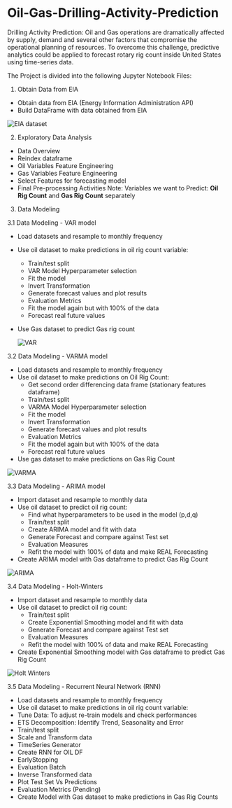 # Oil-Gas-Drilling-Activity-Prediction
Drilling Activity Prediction: Oil and Gas operations are dramatically affected by supply, demand and several other factors that compromise the operational planning of resources. To overcome this challenge, predictive analytics could be applied to forecast rotary rig count inside United States using time-series data.

The Project is divided into the following Jupyter Notebook Files:

1. Obtain Data from EIA
- Obtain data from EIA (Energy Information Administration API)
- Build DataFrame with data obtained from EIA

![EIA dataset](https://github.com/antoniodagnino/Oil-Gas-Drilling-Activity-Prediction/assets/76269794/8f2c8786-d2d6-4e52-8459-4e3bf8971f15)


2. Exploratory Data Analysis
- Data Overview
- Reindex dataframe
- Oil Variables Feature Engineering
- Gas Variables Feature Engineering
- Select Features for forecasting model
- Final Pre-processing Activities
Note: Variables we want to Predict: **Oil Rig Count** and **Gas Rig Count** separately


3. Data Modeling

3.1 Data Modeling - VAR model
- Load datasets and resample to monthly frequency
- Use oil dataset to make predictions in oil rig count variable:
    - Train/test split
    - VAR Model Hyperparameter selection
    - Fit the model
    - Invert Transformation
    - Generate forecast values and plot results
    - Evaluation Metrics
    - Fit the model again but with 100% of the data
    - Forecast real future values
- Use Gas dataset to predict Gas rig count

  ![VAR](https://github.com/antoniodagnino/Oil-Gas-Drilling-Activity-Prediction/assets/76269794/7c105e8a-5863-4fab-86a5-94439be09333)




3.2 Data Modeling - VARMA model
- Load datasets and resample to monthly frequency
- Use oil dataset to make predictions on Oil Rig Count:
    - Get second order differencing data frame (stationary features dataframe) 
    - Train/test split
    - VARMA Model Hyperparameter selection
    - Fit the model
    - Invert Transformation
    - Generate forecast values and plot results
    - Evaluation Metrics
    - Fit the model again but with 100% of the data
    - Forecast real future values
- Use gas dataset to make predictions on Gas Rig Count

![VARMA](https://github.com/antoniodagnino/Oil-Gas-Drilling-Activity-Prediction/assets/76269794/beda195e-7bff-4038-91cd-df928e5e3a8e)


3.3 Data Modeling - ARIMA model
- Import dataset and resample to monthly data
- Use oil dataset to predict oil rig count:
    - Find what hyperparameters to be used in the model (p,d,q)
    - Train/test split
    - Create ARIMA model and fit with data
    - Generate Forecast and compare against Test set
    - Evaluation Measures
    - Refit the model with 100% of data and make REAL Forecasting
 - Create ARIMA model with Gas dataframe to predict Gas Rig Count

![ARIMA](https://github.com/antoniodagnino/Oil-Gas-Drilling-Activity-Prediction/assets/76269794/431e3206-974e-4057-b914-9327e14dcf12)


3.4 Data Modeling - Holt-Winters
- Import dataset and resample to monthly data
- Use oil dataset to predict oil rig count:
    - Train/test split
    - Create Exponential Smoothing model and fit with data
    - Generate Forecast and compare against Test set
    - Evaluation Measures
    - Refit the model with 100% of data and make REAL Forecasting   
 - Create Exponential Smoothing model with Gas dataframe to predict Gas Rig Count


![Holt Winters](https://github.com/antoniodagnino/Oil-Gas-Drilling-Activity-Prediction/assets/76269794/27ebb41f-0a85-42b9-8bcf-bee2a10517ff)



3.5 Data Modeling - Recurrent Neural Network (RNN)
- Load datasets and resample to monthly frequency
- Use oil dataset to make predictions in oil rig count variable:
- Tune Data: To adjust re-train models and check performances
- ETS Decomposition: Identify Trend, Seasonality and Error
- Train/test split
- Scale and Transform data
- TimeSeries Generator
- Create RNN for OIL DF
- EarlyStopping
- Evaluation Batch
- Inverse Transformed data
- Plot Test Set Vs Predictions
- Evaluation Metrics (Pending)
- Create Model with Gas dataset to make predictions in Gas Rig Counts
